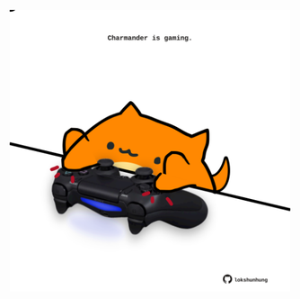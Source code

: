 <!-- built at 22/02/2021, 21:01:26 UTC -->
<p align="center">
  <img width="500" height="500" src="./ReadmeImage.svg">
</p>
